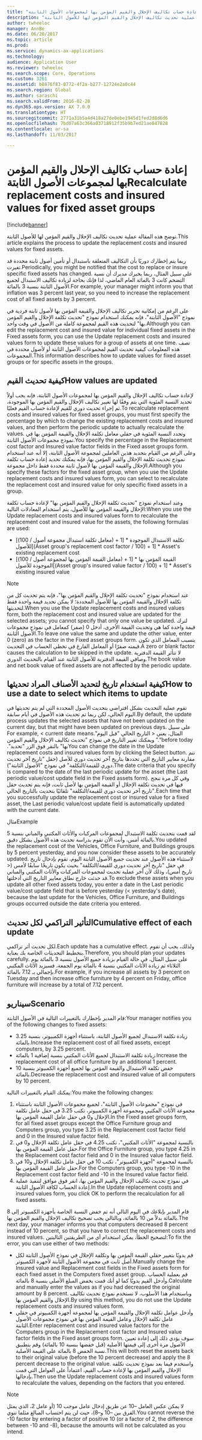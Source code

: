 ```yaml
---
title: "إعادة حساب تكاليف الإحلال والقيم المؤمن بها لمجموعات الأصول الثابتة"
description: "توضح هذه المقالة عملية تحديث تكاليف الإحلال والقيم المؤمن لها للأصول الثابتة."
author: twheeloc
manager: AnnBe
ms.date: 06/20/2017
ms.topic: article
ms.prod: 
ms.service: dynamics-ax-applications
ms.technology: 
audience: Application User
ms.reviewer: twheeloc
ms.search.scope: Core, Operations
ms.custom: 3261
ms.assetid: b8876f83-8772-4f2a-b277-12724e2a0c44
ms.search.region: Global
ms.author: saraschi
ms.search.validFrom: 2016-02-28
ms.dyn365.ops.version: AX 7.0.0
ms.translationtype: HT
ms.sourcegitcommit: 2771a31b5a4d418a27de0ebe1945d1fed2d8d6d6
ms.openlocfilehash: 7bd07a63c366a03718912f35b9b7ed21ae847828
ms.contentlocale: ar-sa
ms.lasthandoff: 11/03/2017

---
```


# <a name="recalculate-replacement-costs-and-insured-values-for-fixed-asset-groups"></a><span data-ttu-id="ec59c-103">إعادة حساب تكاليف الإحلال والقيم المؤمن بها لمجموعات الأصول الثابتة</span><span class="sxs-lookup"><span data-stu-id="ec59c-103">Recalculate replacement costs and insured values for fixed asset groups</span></span>

[!include[banner](../includes/banner.md)]


<span data-ttu-id="ec59c-104">توضح هذه المقالة عملية تحديث تكاليف الإحلال والقيم المؤمن لها للأصول الثابتة.</span><span class="sxs-lookup"><span data-stu-id="ec59c-104">This article explains the process to update the replacement costs and insured values for fixed assets.</span></span>

<span data-ttu-id="ec59c-105">ربما يتم إخطارك دوريًا بأن التكاليف المتعلقة باستبدال أو تأمين أصول ثابتة محددة قد تغيرت.</span><span class="sxs-lookup"><span data-stu-id="ec59c-105">Periodically, you might be notified that the cost to replace or insure specific fixed assets has changed.</span></span> <span data-ttu-id="ec59c-106">على سبيل المثال، ربما يخبرك مديرك أن نسبة التضخم كانت 3 بالمائة العام الماضي، لذا فإنك بحاجة لزيادة تكاليف الاستبدال لجميع الأصول الثابتة بنسبة 3 بالمائة.</span><span class="sxs-lookup"><span data-stu-id="ec59c-106">For example, your manager might inform you that inflation was 3 percent last year, so you need to increase the replacement cost of all fixed assets by 3 percent.</span></span> 

<span data-ttu-id="ec59c-107">على الرغم من إمكانية تحرير تكاليف الإحلال والقيمة المؤمن بها لأصول ثابتة فردية في نموذج "الأصول الثابتة"، فإنه يمكنك استخدام نموذج "تحديث تكلفة الإحلال والقيم المؤمن بها‬" لتحديث هذه القيم لمجموعة كاملة من الأصول في وقت واحد.</span><span class="sxs-lookup"><span data-stu-id="ec59c-107">Although you can edit the replacement cost and insured value for individual fixed assets in the Fixed assets form, you can use the Update replacement costs and insured values form to update these values for a group of assets at one time.</span></span> <span data-ttu-id="ec59c-108">تصف هذه المعلومات كيفية تحديث القيم لمجموعات الأصول الثابتة أو لأصول محددة في المجموعات.</span><span class="sxs-lookup"><span data-stu-id="ec59c-108">This information describes how to update values for fixed asset groups or for specific assets in the groups.</span></span>

## <a name="how-values-are-updated"></a><span data-ttu-id="ec59c-109"> كيفية تحديث القيم</span><span class="sxs-lookup"><span data-stu-id="ec59c-109">How values are updated</span></span>
<span data-ttu-id="ec59c-110">لإعادة حساب تكاليف الإحلال والقيم المؤمن بها لمجموعات الأصول الثابتة، فإنه يجب أولاً تحديد النسبة المئوية التي يتم وفقًا لها تغيير تكاليف الإحلال والقيم المؤمن بها الموجودة، ثم إجراء تحديث دوري للقيم لإعادة حساب القيم فعليًا.</span><span class="sxs-lookup"><span data-stu-id="ec59c-110">To recalculate replacement costs and insured values for fixed asset groups, you must first specify the percentage by which to change the existing replacement costs and insured values, and then perform the periodic update to actually recalculate the values.</span></span> <span data-ttu-id="ec59c-111">وتحدد النسبة المئوية في حقلي معامل تكلفة الإحلال والقيمة المؤمن بها في نموذج مجموعات الأصول الثابتة.</span><span class="sxs-lookup"><span data-stu-id="ec59c-111">You specify the percentage in the Replacement cost factor and Insured value factor fields in the Fixed asset groups form.</span></span> <span data-ttu-id="ec59c-112">وعلى الرغم من القيام بتحديد هذين العاملين لمجموعة الأصول الثابتة، إلا أنه عند استخدام نموذج تحديث تكلفة الإحلال والقيم المؤمن بها‬، فإنه يمكنك تحديد إعادة حساب تكلفة الإحلال والقيمة المؤمن بها لأصول ثابتة محددة فقط داخل مجموعة.</span><span class="sxs-lookup"><span data-stu-id="ec59c-112">Although you specify these factors for the fixed asset group, when you use the Update replacement costs and insured values form, you can select to recalculate the replacement cost and insured value for only specific fixed assets in a group.</span></span> 

<span data-ttu-id="ec59c-113">وعند استخدام نموذج "تحديث تكلفة الإحلال والقيم المؤمن بها" لإعادة حساب تكلفة الإحلال والقيمة المؤمن بها للأصول، يتم استخدام المعادلات التالية:</span><span class="sxs-lookup"><span data-stu-id="ec59c-113">When you use the Update replacement costs and insured values form to recalculate the replacement cost and insured value for the assets, the following formulas are used:</span></span>

-   <span data-ttu-id="ec59c-114">\[(معامل تكلفة استبدال مجموعة أصول / 100) + 1\] \* تكلفة الاستبدال الموجودة للأصول</span><span class="sxs-lookup"><span data-stu-id="ec59c-114">\[(Asset group's replacement cost factor / 100) + 1\] \* Asset's existing replacement cost</span></span>
-   <span data-ttu-id="ec59c-115">\[(معامل القيمة المؤمن بها لمجموعة أصول / 100) + 1\] \* القيمة المؤمن بها الموجودة للأصول</span><span class="sxs-lookup"><span data-stu-id="ec59c-115">\[(Asset group's insured value factor / 100) + 1\] \* Asset's existing insured value</span></span>

> [!NOTE] 
> <span data-ttu-id="ec59c-116">عند استخدام نموذج "تحديث تكلفة الإحلال والقيم المؤمن بها"، فإنه يتم تحديث كل من تكلفة الإحلال والقيمة المؤمن بها للأصول المحددة؛ لا يمكن تحديد قيمة واحدة فقط لتحديثها.</span><span class="sxs-lookup"><span data-stu-id="ec59c-116">When you use the Update replacement costs and insured values form, both the replacement cost and insured value are updated for the selected assets; you cannot specify that only one value be updated.</span></span> <span data-ttu-id="ec59c-117">لترك قيمة واحدة كما هي وتحديث القيمة الأخرى، أدخل 0 (صفر) كمعامل في نموذج مجموعات الأصول الثابتة.</span><span class="sxs-lookup"><span data-stu-id="ec59c-117">To leave one value the same and update the other value, enter 0 (zero) as the factor in the Fixed asset groups form.</span></span> <span data-ttu-id="ec59c-118">يتسبب المعامل الذي تكون قيمته صفرًا أو المعامل الفارغ في تخطي الحساب في التحديث.</span><span class="sxs-lookup"><span data-stu-id="ec59c-118">A zero or blank factor causes the calculation to be skipped in the update.</span></span> <span data-ttu-id="ec59c-119">لا تتأثر القيمة الدفترية وصافي القيمة الدفترية للأصول الثابتة عند القيام بالتحديث الدوري.</span><span class="sxs-lookup"><span data-stu-id="ec59c-119">The book value and net book value of fixed assets are not affected by the periodic update.</span></span> 

## <a name="how-to-use-a-date-to-select-which-items-to-update"></a><span data-ttu-id="ec59c-120"> كيفية استخدام تاريخ لتحديد الأصناف المراد تحديثها</span><span class="sxs-lookup"><span data-stu-id="ec59c-120">How to use a date to select which items to update</span></span>
<span data-ttu-id="ec59c-121">تقوم عملية التحديث بشكل افتراضي بتحديث الأصول المحددة التي لم يتم تحديثها في اليوم الحالي، لكن ربما تم تحديث هذه الأصول في أيام سابقة.</span><span class="sxs-lookup"><span data-stu-id="ec59c-121">By default, the update process updates the selected assets that have not been updated on the current day, but that might have been updated on previous days.</span></span> <span data-ttu-id="ec59c-122">‏‫على سبيل المثال، يعني &lt; التاريخ الحالي "قبل اليوم".</span><span class="sxs-lookup"><span data-stu-id="ec59c-122">For example, &lt; current date means “before today.”</span></span> <span data-ttu-id="ec59c-123">ويمكنك تغيير التاريخ في نموذج "تحديث تكاليف الإحلال والقيم المؤمن بها" بالنقر فوق الزر "تحديد".‬</span><span class="sxs-lookup"><span data-stu-id="ec59c-123">You can change the date in the Update replacement costs and insured values form by clicking the Select button.</span></span> <span data-ttu-id="ec59c-124">تتم مقارنة معايير التاريخ التي تحددها بتاريخ آخر تحديث دوري للأصل (حقل "تاريخ آخر تحديث دوري للقيمة/التكلفة‬" في نموذج "الأصول الثابتة").</span><span class="sxs-lookup"><span data-stu-id="ec59c-124">The date criteria that you specify is compared to the date of the last periodic update for the asset (the Last periodic value/cost update field in the Fixed assets form).</span></span> <span data-ttu-id="ec59c-125">وفي كل مرة تنجح فيها في تحديث تكلفة الإحلال أو القيمة المؤمن بها لأصل ثابت، فإنه يتم تحديث حقل "تاريخ آخر تحديث دوري للقيمة/التكلفة‬" تلقائيًا بتحديث بالتاريخ الحالي.</span><span class="sxs-lookup"><span data-stu-id="ec59c-125">Each time that you successfully update the replacement cost or insured value for a fixed asset, the Last periodic value/cost update field is automatically updated with the current date.</span></span> 

<span data-ttu-id="ec59c-126">مثال</span><span class="sxs-lookup"><span data-stu-id="ec59c-126">Example</span></span> 

<span data-ttu-id="ec59c-127">لقد قمت بتحديث تكلفة الاستبدال لمجموعات المركبات والأثاث المكتبي والمباني بنسبة 5 بالمائة أمس، وأنت الآن تقوم بدراسة تحديث هذه الأصول بشكل دقيق.</span><span class="sxs-lookup"><span data-stu-id="ec59c-127">You updated the replacement cost of the Vehicles, Office Furniture, and Buildings groups by 5 percent yesterday, and you now consider these assets to be accurately updated.</span></span> <span data-ttu-id="ec59c-128">لاستثناء هذه الأصول عند تحديث جميع الأصول الثابتة اليوم، تقوم بإدخال تاريخ في حقل "تاريخ آخر تحديث دوري للقيمة/التكلفة‬" بحيث يكون تاريخًا سابقًا لأمس (&lt; تاريخ أمس)، وذلك لأن آخر عملية تحديث لمجموعات المركبات والأثاث المكتبي والمباني قد حدثت خارج نطاق معايير التاريخ التي أدخلتها.</span><span class="sxs-lookup"><span data-stu-id="ec59c-128">To exclude these assets when you update all other fixed assets today, you enter a date in the Last periodic value/cost update field that is before yesterday (&lt; yesterday's date), because the last update for the Vehicles, Office Furniture, and Buildings groups occurred outside the date criteria you entered.</span></span>

## <a name="cumulative-effect-of-each-update"></a><span data-ttu-id="ec59c-129"> التأثير التراكمي لكل تحديث</span><span class="sxs-lookup"><span data-stu-id="ec59c-129">Cumulative effect of each update</span></span>
<span data-ttu-id="ec59c-130">لكل تحديث أثر تراكمي.</span><span class="sxs-lookup"><span data-stu-id="ec59c-130">Each update has a cumulative effect.</span></span> <span data-ttu-id="ec59c-131">ولذلك، يجب أن تقوم بتخطيط التحديثات الخاصة بك بعناية.</span><span class="sxs-lookup"><span data-stu-id="ec59c-131">Therefore, you should plan your updates carefully.</span></span> <span data-ttu-id="ec59c-132">على سبيل المثال، في حالة القيام بزيادة جميع الأصول بنسبة 3 بالمائة يوم الثلاثاء ثم زيادة الأثاث المكتبي بنسبة 4 بالمائة يوم الجمعة، فسيزيد الأثاث المكتبي بإجمالي بـ 7.12 بالمائة.</span><span class="sxs-lookup"><span data-stu-id="ec59c-132">For example, if you increase all assets by 3 percent on Tuesday and then increase office furniture by 4 percent on Friday, office furniture will increase by a total of 7.12 percent.</span></span>

## <a name="scenario"></a><span data-ttu-id="ec59c-133">سيناريو</span><span class="sxs-lookup"><span data-stu-id="ec59c-133">Scenario</span></span>
<span data-ttu-id="ec59c-134">قام المدير بإخطارك بالتغييرات التالية في الأصول الثابتة:</span><span class="sxs-lookup"><span data-stu-id="ec59c-134">Your manager notifies you of the following changes to fixed assets:</span></span>
-   <span data-ttu-id="ec59c-135">زيادة تكلفة الاستبدال لجميع الأصول الثابتة، باستثناء أجهزة الكمبيوتر، بنسبة 3.25 بالمائة.</span><span class="sxs-lookup"><span data-stu-id="ec59c-135">Increase the replacement cost of all fixed assets, except computers, by 3.25 percent.</span></span>
-   <span data-ttu-id="ec59c-136">زيادة تكلفة الاستبدال لجميع الأثاث المكتبي بنسبة إضافية 1 بالمائة.</span><span class="sxs-lookup"><span data-stu-id="ec59c-136">Increase the replacement cost of all office furniture by an additional 1 percent.</span></span>
-   <span data-ttu-id="ec59c-137">خفض تكلفة الاستبدال والقيمة المؤمن بها لجميع أجهزة الكمبيوتر بنسبة 10 بالمائة.</span><span class="sxs-lookup"><span data-stu-id="ec59c-137">Decrease the replacement cost and insured value of all computers by 10 percent.</span></span>

<span data-ttu-id="ec59c-138">يمكنك القيام بالتغييرات التالية:</span><span class="sxs-lookup"><span data-stu-id="ec59c-138">You make the following changes:</span></span>
1.  <span data-ttu-id="ec59c-139">في نموذج "مجموعات الأصول الثابتة"، لجميع مجموعات الأصول الثابتة باستثناء مجموعة الأثاث المكتبي ومجموعة أجهزة الكمبيوتر، تكتب 3.25 في حقل عامل تكلفة الإحلال و0 في حقل عامل القيمة المؤمن بها.</span><span class="sxs-lookup"><span data-stu-id="ec59c-139">In the Fixed asset groups form, for all fixed asset groups except the Office Furniture group and Computers group, you type 3.25 in the Replacement cost factor field and 0 in the Insured value factor field.</span></span>
2.  <span data-ttu-id="ec59c-140">بالنسبة لمجموعة "الأثاث المكتبي"، تكتب 4.25 في حقل عامل تكلفة الإحلال و0 في حقل عامل القيمة المؤمن بها.</span><span class="sxs-lookup"><span data-stu-id="ec59c-140">For the Office Furniture group, you type 4.25 in the Replacement cost factor field and 0 in the Insured value factor field.</span></span>
3.  <span data-ttu-id="ec59c-141">بالنسبة لمجموعة "أجهزة الكمبيوتر"، تكتب 10 في حقل عامل تكلفة الإحلال و10 في حقل عامل القيمة المؤمن بها.</span><span class="sxs-lookup"><span data-stu-id="ec59c-141">For the Computers group, you type -10 in the Replacement cost factor field and -10 in the Insured value factor field.</span></span>
4.  <span data-ttu-id="ec59c-142">في نموذج تحديث تكاليف الإحلال والقيم المؤمن بها، انقر فوق موافق لتنفيذ عملية إعادة الحساب لكافة الأصول الثابتة.</span><span class="sxs-lookup"><span data-stu-id="ec59c-142">In the Update replacement costs and insured values form, you click OK to perform the recalculation for all fixed assets.</span></span>

<span data-ttu-id="ec59c-143">قام المدير بإبلاغك في اليوم التالي أنه تم خفض النسبة الخاصة بأجهزة الكمبيوتر إلى 8 بالمائة بدلاً من 10 بالمائة، وبالتالي يجب تصحيح تكاليف الإحلال والقيم المؤمن بها.</span><span class="sxs-lookup"><span data-stu-id="ec59c-143">The next day, your manager informs you that computers decreased 8 percent instead of 10 percent, so that you have to correct the replacement costs and insured values.</span></span> <span data-ttu-id="ec59c-144">لتصحيح الخطأ، يمكن استخدام أي من الطريقتين التاليتين:</span><span class="sxs-lookup"><span data-stu-id="ec59c-144">To fix the error, you can use either of two methods:</span></span>
-   <span data-ttu-id="ec59c-145">قم يدويًا بتغيير حقلي القيمة المؤمن بها وتكلفة الإحلال في نموذج الأصول الثابتة لكل أصل ثابت في مجموعة الأصول الثابتة لأجهزة الكمبيوتر.</span><span class="sxs-lookup"><span data-stu-id="ec59c-145">Manually change the Insured value and Replacement cost fields in the Fixed assets form for each fixed asset in the Computers fixed asset group.</span></span> <span data-ttu-id="ec59c-146">قم بعملية الحساب وأدخل القيم يدويًا كما لو أنك قمت بخفض المبلغ الأصلي بنسبة 8 بالمائة.</span><span class="sxs-lookup"><span data-stu-id="ec59c-146">Calculate and manually enter the values as if you had decreased the original amount by 8 percent.</span></span> <span data-ttu-id="ec59c-147">وباستخدام هذا الأسلوب، لا تستخدم نموذج تحديث تكاليف الإحلال والقيم المؤمن بها.</span><span class="sxs-lookup"><span data-stu-id="ec59c-147">By using this method, you do not use the Update replacement costs and insured values form.</span></span>
-   <span data-ttu-id="ec59c-148">وأدخل عوامل تكلفة الإحلال والقيمة المؤمن بها لمجموعة أجهزة الكمبيوتر في حقلي عامل تكلفة الإحلال وعامل القيمة المؤمن بها في نموذج مجموعات الأصول الثابتة.</span><span class="sxs-lookup"><span data-stu-id="ec59c-148">Enter replacement cost and insured value factors for the Computers group in the Replacement cost factor and Insured value factor fields in the Fixed asset groups form.</span></span> <span data-ttu-id="ec59c-149">سوف يؤدي ذلك إلى إعادة تعيين الأصول مرة أخرى إلى قيمتها الأصلية (قبل خفضها بنسبة 10 بالمائة) وقم بتطبيق نسبة الخفض 8 بالمائة على القيمة الأصلية.</span><span class="sxs-lookup"><span data-stu-id="ec59c-149">This will both reset the assets back to their original value (before the 10 percent decrease) and apply the 8 percent decrease to the original value.</span></span> <span data-ttu-id="ec59c-150">واستخدم فيما بعد نموذج تحديث تكلفة الإحلال والقيم المؤمن بها‬ لإعادة حساب القيم، اعتماداً على العوامل التي قمت بإدخالها.</span><span class="sxs-lookup"><span data-stu-id="ec59c-150">Then use the Update replacement costs and insured values form to recalculate the values, depending on the factors that you entered.</span></span>

> [!NOTE]  
> <span data-ttu-id="ec59c-151">لا يمكن عكس العامل –10 عن طريق إدخال عامل موجب 10 (أو عامل 2، الذي يمثل الفرق بين –10 و–8)، حيث لن يتم احتساب المبالغ مثلما تنوي.</span><span class="sxs-lookup"><span data-stu-id="ec59c-151">You cannot reverse the -10 factor by entering a factor of positive 10 (or a factor of 2, the difference between -10 and -8), because the amounts will not be calculated as you intend.</span></span> 






